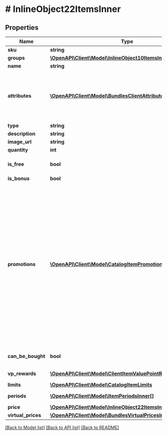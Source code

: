 # # InlineObject22ItemsInner

## Properties

Name | Type | Description | Notes
------------ | ------------- | ------------- | -------------
**sku** | **string** |  | [optional]
**groups** | [**\OpenAPI\Client\Model\InlineObject10ItemsInnerGroupsInner[]**](InlineObject10ItemsInnerGroupsInner.md) |  | [optional]
**name** | **string** |  | [optional]
**attributes** | [**\OpenAPI\Client\Model\BundlesClientAttributesInner[]**](BundlesClientAttributesInner.md) | List of attributes and their values corresponding to the item. Can be used for catalog filtering. | [optional]
**type** | **string** |  | [optional]
**description** | **string** |  | [optional]
**image_url** | **string** |  | [optional]
**quantity** | **int** |  | [optional]
**is_free** | **bool** | If &#x60;true&#x60;, the item is free. | [optional] [default to false]
**is_bonus** | **bool** |  | [optional]
**promotions** | [**\OpenAPI\Client\Model\CatalogItemPromotionsInner[]**](CatalogItemPromotionsInner.md) | Applied promotions for specific items in the cart. The array is returned in the following cases:  * A discount promotion is configured for a specific item.  * A promo code with the **Discount on selected items** setting is applied.  If no item-level promotions are applied, an empty array is returned. | [optional]
**can_be_bought** | **bool** | If &#x60;true&#x60;, the user can buy an item. | [optional]
**vp_rewards** | [**\OpenAPI\Client\Model\ClientItemValuePointRewardInner[]**](ClientItemValuePointRewardInner.md) | Value point item reward. | [optional]
**limits** | [**\OpenAPI\Client\Model\CatalogItemLimits**](CatalogItemLimits.md) |  | [optional]
**periods** | [**\OpenAPI\Client\Model\ItemPeriodsInner[]**](ItemPeriodsInner.md) | Item sales period. | [optional]
**price** | [**\OpenAPI\Client\Model\InlineObject22ItemsInnerPrice**](InlineObject22ItemsInnerPrice.md) |  | [optional]
**virtual_prices** | [**\OpenAPI\Client\Model\BundlesVirtualPricesInner[]**](BundlesVirtualPricesInner.md) | Virtual prices. | [optional]

[[Back to Model list]](../../README.md#models) [[Back to API list]](../../README.md#endpoints) [[Back to README]](../../README.md)
